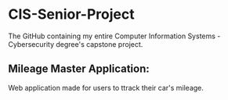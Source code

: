 # CIS-Senior-Project
The GitHub containing my entire Computer Information Systems - Cybersecurity degree's capstone project. 

## Mileage Master Application:
Web application made for users to ttrack their car's mileage.



